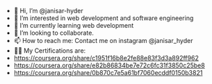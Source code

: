 - 👋 Hi, I’m @janisar-hyder
- 👀 I’m interested in web development and software engineering
- 🌱 I’m currently learning web development
- 💞️ I’m looking to collaborate.
- 📫 How to reach me: Contact me on instagram @janisar_hyder
- 🧑‍💻 My Certifications are:
- https://coursera.org/share/c1951f16b8e2fe88e83f3d3a892ff962
- https://coursera.org/share/e82b86834be7e72c6fc31f3850c25be8
- https://coursera.org/share/0b870c7e5a61bf7060ecddf0150b3821

<!---
janisar-hyder/janisar-hyder is a ✨ special ✨ repository because its `README.md` (this file) appears on your GitHub profile.
You can click the Preview link to take a look at your changes.
--->
